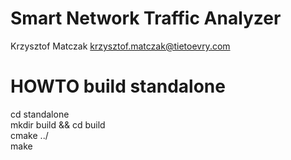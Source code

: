 # Smart Network Traffic Analyzer

Krzysztof Matczak <krzysztof.matczak@tietoevry.com>


# HOWTO build standalone
cd standalone\
mkdir build && cd build\
cmake ../\
make


